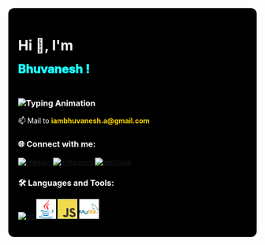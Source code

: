 <div align="left" style="font-family:-apple-system, BlinkMacSystemFont, 'Segoe UI', Roboto, Oxygen, Ubuntu, Cantarell, 'Open Sans', 'Helvetica Neue', sans-serif; color:white; background:#000; padding:20px; border-radius:12px;">

  <!-- Header with animated name -->
  <h1>
    Hi 👋, I'm  
    <svg width="360" height="60" viewBox="0 0 600 60" xmlns="http://www.w3.org/2000/svg">
      <text x="0" y="45" font-size="40" fill="white" stroke="#00FFFF" stroke-width="2" stroke-dasharray="600" stroke-dashoffset="600">
        Bhuvanesh !
        <animate attributeName="stroke-dashoffset" from="600" to="0" dur="3s" fill="freeze" repeatCount="indefinite"/>
        <animate attributeName="fill" values="white;#00FFFF;white" dur="4s" repeatCount="indefinite"/>
      </text>
    </svg>
  </h1>

  <h3>
    <img src="https://readme-typing-svg.herokuapp.com?font=Fira+Code&size=22&pause=1000&color=FFFFFF&width=500&lines=A+passionate+developer+from+India;Full-stack+Builder;Open+Source+Contributor;Problem+Solver" alt="Typing Animation" />
  </h3>

  <!-- Contact -->
  <p>📫 Mail to <b style="color:#FFD700;">iambhuvanesh.a@gmail.com</b></p>

  <!-- Socials -->
  <h3>🌐 Connect with me:</h3>
  <p>
    <a href="https://linkedin.com/in/im-bhuvanesh" target="blank">
      <img align="center" src="https://raw.githubusercontent.com/rahuldkjain/github-profile-readme-generator/master/src/images/icons/Social/linked-in-alt.svg" alt="linkedin" height="30" width="40" />
    </a>
    <a href="https://instagram.com/bhuvanexsh" target="blank">
      <img align="center" src="https://raw.githubusercontent.com/rahuldkjain/github-profile-readme-generator/master/src/images/icons/Social/instagram.svg" alt="instagram" height="30" width="40" />
    </a>
    <a href="https://www.leetcode.com/imbhuvanesh" target="blank">
      <img align="center" src="https://raw.githubusercontent.com/rahuldkjain/github-profile-readme-generator/master/src/images/icons/Social/leet-code.svg" alt="leetcode" height="30" width="40" />
    </a>
  </p>

  <!-- Tools -->
  <h3>🛠 Languages and Tools:</h3>
  <p>
    <a href="https://git-scm.com/" target="_blank"> 
      <img src="https://www.vectorlogo.zone/logos/git-scm/git-scm-icon.svg" alt="git" width="40" height="40"/> 
    </a> 
    <a href="https://www.java.com" target="_blank"> 
      <img src="https://raw.githubusercontent.com/devicons/devicon/master/icons/java/java-original.svg" alt="java" width="40" height="40"/> 
    </a> 
    <a href="https://developer.mozilla.org/en-US/docs/Web/JavaScript" target="_blank"> 
      <img src="https://raw.githubusercontent.com/devicons/devicon/master/icons/javascript/javascript-original.svg" alt="javascript" width="40" height="40"/> 
    </a> 
    <a href="https://www.mysql.com/" target="_blank"> 
      <img src="https://raw.githubusercontent.com/devicons/devicon/master/icons/mysql/mysql-original-wordmark.svg" alt="mysql" width="40" height="40"/> 
    </a> 
  </p>

</div>
